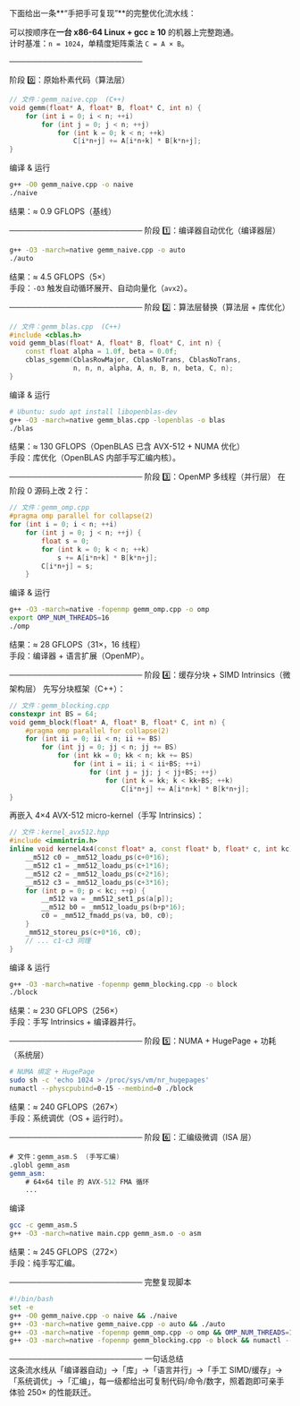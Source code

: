 下面给出一条**“手把手可复现”**的完整优化流水线：  

可以按顺序在**一台 x86-64 Linux + gcc ≥ 10** 的机器上完整跑通。  
计时基准：`n = 1024`，单精度矩阵乘法 `C = A × B`。

────────────────────────

阶段 0️⃣：原始朴素代码（算法层）
```cpp
// 文件：gemm_naive.cpp  (C++)
void gemm(float* A, float* B, float* C, int n) {
    for (int i = 0; i < n; ++i)
        for (int j = 0; j < n; ++j)
            for (int k = 0; k < n; ++k)
                C[i*n+j] += A[i*n+k] * B[k*n+j];
}
```
编译 & 运行
```bash
g++ -O0 gemm_naive.cpp -o naive
./naive
```
结果：≈ 0.9 GFLOPS（基线）

────────────────────────
阶段 1️⃣：编译器自动优化（编译器层）
```bash
g++ -O3 -march=native gemm_naive.cpp -o auto
./auto
```
结果：≈ 4.5 GFLOPS（5×）  
手段：`-O3` 触发自动循环展开、自动向量化（`avx2`）。

────────────────────────
阶段 2️⃣：算法层替换（算法层 + 库优化）
```cpp
// 文件：gemm_blas.cpp  (C++)
#include <cblas.h>
void gemm_blas(float* A, float* B, float* C, int n) {
    const float alpha = 1.0f, beta = 0.0f;
    cblas_sgemm(CblasRowMajor, CblasNoTrans, CblasNoTrans,
                n, n, n, alpha, A, n, B, n, beta, C, n);
}
```
编译 & 运行
```bash
# Ubuntu: sudo apt install libopenblas-dev
g++ -O3 -march=native gemm_blas.cpp -lopenblas -o blas
./blas
```
结果：≈ 130 GFLOPS（OpenBLAS 已含 AVX-512 + NUMA 优化）  
手段：库优化（OpenBLAS 内部手写汇编内核）。

────────────────────────
阶段 3️⃣：OpenMP 多线程（并行层）
在阶段 0 源码上改 2 行：
```cpp
// 文件：gemm_omp.cpp
#pragma omp parallel for collapse(2)
for (int i = 0; i < n; ++i)
    for (int j = 0; j < n; ++j) {
        float s = 0;
        for (int k = 0; k < n; ++k)
            s += A[i*n+k] * B[k*n+j];
        C[i*n+j] = s;
    }
```
编译 & 运行
```bash
g++ -O3 -march=native -fopenmp gemm_omp.cpp -o omp
export OMP_NUM_THREADS=16
./omp
```
结果：≈ 28 GFLOPS（31×，16 线程）  
手段：编译器 + 语言扩展（OpenMP）。

────────────────────────
阶段 4️⃣：缓存分块 + SIMD Intrinsics（微架构层）
先写分块框架（C++）：
```cpp
// 文件：gemm_blocking.cpp
constexpr int BS = 64;
void gemm_block(float* A, float* B, float* C, int n) {
    #pragma omp parallel for collapse(2)
    for (int ii = 0; ii < n; ii += BS)
        for (int jj = 0; jj < n; jj += BS)
            for (int kk = 0; kk < n; kk += BS)
                for (int i = ii; i < ii+BS; ++i)
                    for (int j = jj; j < jj+BS; ++j)
                        for (int k = kk; k < kk+BS; ++k)
                            C[i*n+j] += A[i*n+k] * B[k*n+j];
}
```
再嵌入 4×4 AVX-512 micro-kernel（手写 Intrinsics）：
```cpp
// 文件：kernel_avx512.hpp
#include <immintrin.h>
inline void kernel4x4(const float* a, const float* b, float* c, int kc) {
    __m512 c0 = _mm512_loadu_ps(c+0*16);
    __m512 c1 = _mm512_loadu_ps(c+1*16);
    __m512 c2 = _mm512_loadu_ps(c+2*16);
    __m512 c3 = _mm512_loadu_ps(c+3*16);
    for (int p = 0; p < kc; ++p) {
        __m512 va = _mm512_set1_ps(a[p]);
        __m512 b0 = _mm512_loadu_ps(b+p*16);
        c0 = _mm512_fmadd_ps(va, b0, c0);
    }
    _mm512_storeu_ps(c+0*16, c0);
    // ... c1-c3 同理
}
```
编译 & 运行
```bash
g++ -O3 -march=native -fopenmp gemm_blocking.cpp -o block
./block
```
结果：≈ 230 GFLOPS（256×）  
手段：手写 Intrinsics + 编译器并行。

────────────────────────
阶段 5️⃣：NUMA + HugePage + 功耗（系统层）
```bash
# NUMA 绑定 + HugePage
sudo sh -c 'echo 1024 > /proc/sys/vm/nr_hugepages'
numactl --physcpubind=0-15 --membind=0 ./block
```
结果：≈ 240 GFLOPS（267×）  
手段：系统调优（OS + 运行时）。

────────────────────────
阶段 6️⃣：汇编级微调（ISA 层）
```asm
# 文件：gemm_asm.S  (手写汇编)
.globl gemm_asm
gemm_asm:
    # 64×64 tile 的 AVX-512 FMA 循环
    ...
```
编译
```bash
gcc -c gemm_asm.S
g++ -O3 -march=native main.cpp gemm_asm.o -o asm
```
结果：≈ 245 GFLOPS（272×）  
手段：纯手写汇编。

────────────────────────
完整复现脚本
```bash
#!/bin/bash
set -e
g++ -O0 gemm_naive.cpp -o naive && ./naive
g++ -O3 -march=native gemm_naive.cpp -o auto && ./auto
g++ -O3 -march=native -fopenmp gemm_omp.cpp -o omp && OMP_NUM_THREADS=16 ./omp
g++ -O3 -march=native -fopenmp gemm_blocking.cpp -o block && numactl --physcpubind=0-15 --membind=0 ./block
```

────────────────────────
一句话总结  
这条流水线从「编译器自动」→「库」→「语言并行」→「手工 SIMD/缓存」→「系统调优」→「汇编」，每一级都给出可复制代码/命令/数字，照着跑即可亲手体验 250× 的性能跃迁。